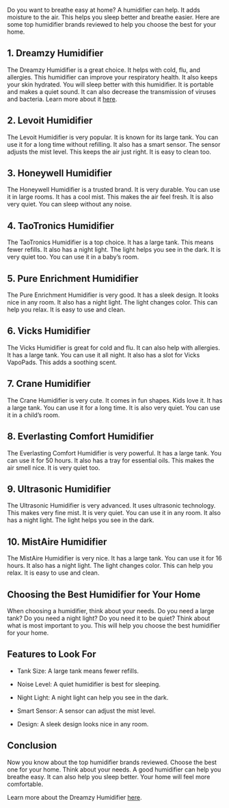 <p>Do you want to breathe easy at home? A humidifier can help. It adds moisture to the air. This helps you sleep better and breathe easier. Here are some top humidifier brands reviewed to help you choose the best for your home.</p><h2>1. Dreamzy Humidifier</h2><p>The Dreamzy Humidifier is a great choice. It helps with cold, flu, and allergies. This humidifier can improve your respiratory health. It also keeps your skin hydrated. You will sleep better with this humidifier. It is portable and makes a quiet sound. It can also decrease the transmission of viruses and bacteria. Learn more about it <a target="_blank" rel="noopener noreferrer nofollow" href="https://tinyurl.com/5n8kpwum">here</a>.</p><h2>2. Levoit Humidifier</h2><p>The Levoit Humidifier is very popular. It is known for its large tank. You can use it for a long time without refilling. It also has a smart sensor. The sensor adjusts the mist level. This keeps the air just right. It is easy to clean too.</p><h2>3. Honeywell Humidifier</h2><p>The Honeywell Humidifier is a trusted brand. It is very durable. You can use it in large rooms. It has a cool mist. This makes the air feel fresh. It is also very quiet. You can sleep without any noise.</p><h2>4. TaoTronics Humidifier</h2><p>The TaoTronics Humidifier is a top choice. It has a large tank. This means fewer refills. It also has a night light. The light helps you see in the dark. It is very quiet too. You can use it in a baby’s room.</p><h2>5. Pure Enrichment Humidifier</h2><p>The Pure Enrichment Humidifier is very good. It has a sleek design. It looks nice in any room. It also has a night light. The light changes color. This can help you relax. It is easy to use and clean.</p><h2>6. Vicks Humidifier</h2><p>The Vicks Humidifier is great for cold and flu. It can also help with allergies. It has a large tank. You can use it all night. It also has a slot for Vicks VapoPads. This adds a soothing scent.</p><h2>7. Crane Humidifier</h2><p>The Crane Humidifier is very cute. It comes in fun shapes. Kids love it. It has a large tank. You can use it for a long time. It is also very quiet. You can use it in a child’s room.</p><h2>8. Everlasting Comfort Humidifier</h2><p>The Everlasting Comfort Humidifier is very powerful. It has a large tank. You can use it for 50 hours. It also has a tray for essential oils. This makes the air smell nice. It is very quiet too.</p><h2>9. Ultrasonic Humidifier</h2><p>The Ultrasonic Humidifier is very advanced. It uses ultrasonic technology. This makes very fine mist. It is very quiet. You can use it in any room. It also has a night light. The light helps you see in the dark.</p><h2>10. MistAire Humidifier</h2><p>The MistAire Humidifier is very nice. It has a large tank. You can use it for 16 hours. It also has a night light. The light changes color. This can help you relax. It is easy to use and clean.</p><h2>Choosing the Best Humidifier for Your Home</h2><p>When choosing a humidifier, think about your needs. Do you need a large tank? Do you need a night light? Do you need it to be quiet? Think about what is most important to you. This will help you choose the best humidifier for your home.</p><h2>Features to Look For</h2><ul><li><p>Tank Size: A large tank means fewer refills.</p></li><li><p>Noise Level: A quiet humidifier is best for sleeping.</p></li><li><p>Night Light: A night light can help you see in the dark.</p></li><li><p>Smart Sensor: A sensor can adjust the mist level.</p></li><li><p>Design: A sleek design looks nice in any room.</p></li></ul><h2>Conclusion</h2><p>Now you know about the top humidifier brands reviewed. Choose the best one for your home. Think about your needs. A good humidifier can help you breathe easy. It can also help you sleep better. Your home will feel more comfortable.</p><p>Learn more about the Dreamzy Humidifier <a target="_blank" rel="noopener noreferrer nofollow" href="https://tinyurl.com/5n8kpwum">here</a>.</p>
